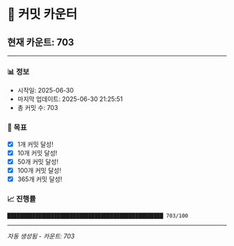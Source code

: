 # 🔢 커밋 카운터

## 현재 카운트: 703

---

### 📊 정보
- 시작일: 2025-06-30
- 마지막 업데이트: 2025-06-30 21:25:51
- 총 커밋 수: 703

### 🎯 목표
- [x] 1개 커밋 달성!
- [x] 10개 커밋 달성!
- [x] 50개 커밋 달성!
- [x] 100개 커밋 달성!
- [x] 365개 커밋 달성!

### 📈 진행률
```
██████████████████████████████████████████████████ 703/100
```

---
*자동 생성됨 - 카운트: 703*
